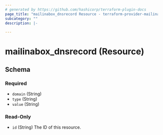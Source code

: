 ```yaml
---
# generated by https://github.com/hashicorp/terraform-plugin-docs
page_title: "mailinabox_dnsrecord Resource - terraform-provider-mailinabox"
subcategory: ""
description: |-
  
---
```


# mailinabox_dnsrecord (Resource)





<!-- schema generated by tfplugindocs -->
## Schema

### Required

- `domain` (String)
- `type` (String)
- `value` (String)

### Read-Only

- `id` (String) The ID of this resource.


